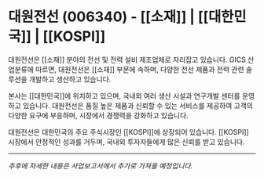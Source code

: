 # 대원전선 (006340) - [[소재]] | [[대한민국]] | [[KOSPI]]

대원전선은 [[소재]] 분야의 전선 및 전력 설비 제조업체로 자리잡고 있습니다. GICS 산업분류에 따르면, 대원전선은 [[소재]] 부문에 속하며, 다양한 전선 제품과 전력 관련 솔루션을 개발하고 생산하고 있습니다.

본사는 [[대한민국]]에 위치하고 있으며, 국내외 여러 생산 시설과 연구개발 센터를 운영하고 있습니다. 대원전선은 품질 높은 제품과 신뢰할 수 있는 서비스를 제공하여 고객의 다양한 요구에 부응하며, 시장에서 경쟁력을 강화하고 있습니다.

대원전선은 대한민국의 주요 주식시장인 [[KOSPI]]에 상장되어 있습니다. [[KOSPI]] 시장에서 안정적인 성과를 거두며, 국내외 투자자들에게 많은 신뢰를 받고 있습니다.

---

*추후에 자세한 내용은 사업보고서에서 추가로 가져올 예정입니다.*